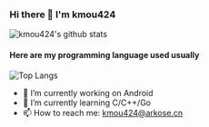 ### Hi there 👋 I'm kmou424

<!--
**kmou424/kmou424** is a ✨ _special_ ✨ repository because its `README.md` (this file) appears on your GitHub profile.

Here are some ideas to get you started:

- 🔭 I’m currently working on ...
- 🌱 I’m currently learning ...
- 👯 I’m looking to collaborate on ...
- 🤔 I’m looking for help with ...
- 💬 Ask me about ...
- 📫 How to reach me: ...
- 😄 Pronouns: ...
- ⚡ Fun fact: ...
-->

![kmou424's github stats](https://github-readme-stats.vercel.app/api?username=kmou424&title_color=ff4081&icon_color=ff4081&count_private=true&show_icons=true)

#### Here are my programming language used usually
![Top Langs](https://github-readme-stats.vercel.app/api/top-langs/?username=kmou424)

- 🔭 I’m currently working on Android
- 🌱 I’m currently learning C/C++/Go
- 📫 How to reach me: kmou424@arkose.cn
